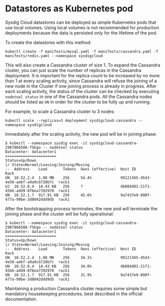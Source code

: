 # Datastores as Kubernetes pod

Sysdig Cloud datastores can be deployed as simple Kubernetes pods that use local volumes.
Using local volumes is not recommended for production deployments because the data is persisted only for the lifetime of the pod.

To create the datastores with this method:

```
kubectl create -f manifests/mysql.yaml -f manifests/cassandra.yaml -f manifests/redis.yaml --namespace sysdigcloud
```

This will also create a Cassandra cluster of size 1. To expand the Cassandra cluster, you can just scale the number of replicas in the Cassandra deployment. It is important for the replica count to be increased by no more than 1 at every scaling activity, since Cassandra will refuse the joining of a new node in the Cluster if one joining process is already in progress. After each scaling activity, the status of the cluster can be checked by executing `nodetool status` in one of the Cassandra pods. All the Cassandra nodes should be listed as `UN` in order for the cluster to be fully up and running.

For example, to scale a Cassandra cluster to 3 nodes:

```
kubectl scale --replicas=3 deployment sysdigcloud-cassandra --namespace sysdigcloud
```

Immediately after the scaling activity, the new pod will be in joining phase:

```
$ kubectl --namespace sysdig exec -it sysdigcloud-cassandra-2987866586-f5kgo -- nodetool status
Datacenter: datacenter1
=======================
Status=Up/Down
|/ State=Normal/Leaving/Joining/Moving
--  Address    Load       Tokens  Owns (effective)  Host ID                               Rack
UN  10.52.2.4  1.88 MB    256     54.4%             99121365-4543-4e50-ae6f-a9a9cb720b7c  rack1
UJ  10.52.0.4  14.43 KB   256     ?                 4b084d81-21f1-45b6-add9-8fbea7392978  rack1
UN  10.52.1.7  917.91 KB  256     45.6%             9a7437e9-890f-477a-99be-3d8042ddd9d5  rack1
```

After the bootstrapping process terminates, the new pod will terminate the joining phase and the cluster will be fully operational:

```
$ kubectl --namespace sysdig exec -it sysdigcloud-cassandra-2987866586-f5kgo -- nodetool status
Datacenter: datacenter1
=======================
Status=Up/Down
|/ State=Normal/Leaving/Joining/Moving
--  Address    Load       Tokens  Owns (effective)  Host ID                               Rack
UN  10.52.2.4  1.88 MB    256     34.1%             99121365-4543-4e50-ae6f-a9a9cb720b7c  rack1
UN  10.52.0.4  14.43 KB   256     34.0%             4b084d81-21f1-45b6-add9-8fbea7392978  rack1
UN  10.52.1.7  917.91 KB  256     31.9%             9a7437e9-890f-477a-99be-3d8042ddd9d5  rack1
```

Maintaining a production Cassandra cluster requires some simple but mandatory housekeeping procedures, best described in the official documentation.
